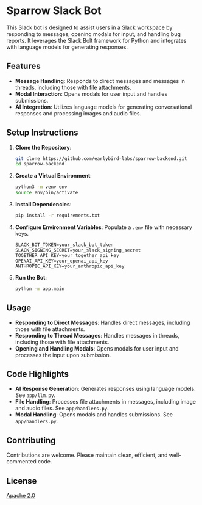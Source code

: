 # Sparrow Slack Bot

This Slack bot is designed to assist users in a Slack workspace by responding to messages, opening modals for input, and handling bug reports. It leverages the Slack Bolt framework for Python and integrates with language models for generating responses.

## Features

- **Message Handling**: Responds to direct messages and messages in threads, including those with file attachments.
- **Modal Interaction**: Opens modals for user input and handles submissions.
- **AI Integration**: Utilizes language models for generating conversational responses and processing images and audio files.

## Setup Instructions

1. **Clone the Repository**:
    ```bash
    git clone https://github.com/earlybird-labs/sparrow-backend.git
    cd sparrow-backend
    ```

2. **Create a Virtual Environment**:
    ```bash
    python3 -m venv env
    source env/bin/activate
    ```

3. **Install Dependencies**:
    ```bash
    pip install -r requirements.txt
    ```

4. **Configure Environment Variables**: Populate a `.env` file with necessary keys.
    ```plaintext
    SLACK_BOT_TOKEN=your_slack_bot_token
    SLACK_SIGNING_SECRET=your_slack_signing_secret
    TOGETHER_API_KEY=your_together_api_key
    OPENAI_API_KEY=your_openai_api_key
    ANTHROPIC_API_KEY=your_anthropic_api_key
    ```

5. **Run the Bot**:
    ```bash
    python -m app.main
    ```

## Usage

- **Responding to Direct Messages**: Handles direct messages, including those with file attachments.
- **Responding to Thread Messages**: Handles messages in threads, including those with file attachments.
- **Opening and Handling Modals**: Opens modals for user input and processes the input upon submission.

## Code Highlights

- **AI Response Generation**: Generates responses using language models. See `app/llm.py`.
- **File Handling**: Processes file attachments in messages, including image and audio files. See `app/handlers.py`.
- **Modal Handling**: Opens modals and handles submissions. See `app/handlers.py`.

## Contributing

Contributions are welcome. Please maintain clean, efficient, and well-commented code.

## License

[Apache 2.0](LICENSE)

